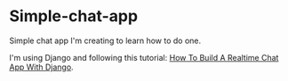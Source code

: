 # Simple-chat-app


Simple chat app I'm creating to learn how to do one.


I'm using Django and following this tutorial: [How To Build A Realtime Chat App With Django](https://www.youtube.com/watch?v=IpAk1Eu52GU).
